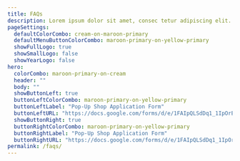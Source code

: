 ```yaml
---
title: FAQs
description: Lorem ipsum dolor sit amet, consec tetur adipiscing elit. Vivamus et quam finibus, auctor arcu eu, consectetur erat. Mauris vitae arcu quis nunc varius.
pageSettings:
  defaultColorCombo: cream-on-maroon-primary
  defaultMenuButtonColorCombo: maroon-primary-on-yellow-primary
  showFullLogo: true
  showSmallLogo: false
  showYearLogo: false
hero:
  colorCombo: maroon-primary-on-cream
  header: ""
  body: ""
  showButtonLeft: true
  buttonLeftColorCombo: maroon-primary-on-yellow-primary
  buttonLeftLabel: "Pop-Up Shop Application Form"
  buttonLeftURL: "https://docs.google.com/forms/d/e/1FAIpQLSdDq1_1IpOrESQ2lM14hsZa0yeNW6abpoOVmeRiOXAdPpNYbA/viewform"
  showButtonRight: true
  buttonRightColorCombo: maroon-primary-on-yellow-primary
  buttonRightLabel: "Pop-Up Shop Application Form"
  buttonRightURL: "https://docs.google.com/forms/d/e/1FAIpQLSdDq1_1IpOrESQ2lM14hsZa0yeNW6abpoOVmeRiOXAdPpNYbA/viewform"
permalink: /faqs/
---
```

